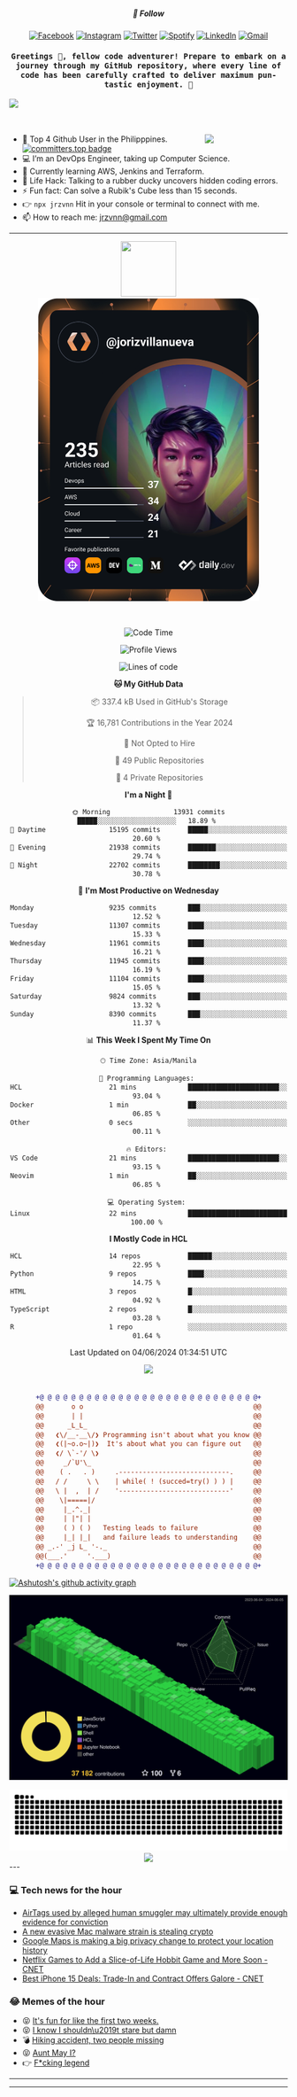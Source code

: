 <h5 align="center">💬 Follow</h5>
<div align="center">

[![Facebook](https://img.shields.io/badge/Facebook-%231877F2.svg?style=for-the-badge&logo=Facebook&logoColor=white)](https://www.facebook.com/Horisyo/)
[![Instagram](https://img.shields.io/badge/Instagram-%23E4405F.svg?style=for-the-badge&logo=Instagram&logoColor=white)](https://www.instagram.com/jrzvnn_/)
[![Twitter](https://img.shields.io/badge/Twitter-%231DA1F2.svg?style=for-the-badge&logo=Twitter&logoColor=white)](https://twitter.com/jrz_studies)
[![Spotify](https://img.shields.io/badge/Spotify-%231ED760.svg?style=for-the-badge&logo=Spotify&logoColor=white)](https://open.spotify.com/user/217td4qrc6mzqjodfalmzjpdi?si=b93099b9078c4ccb)
[![LinkedIn](https://img.shields.io/badge/LinkedIn-%230077B5.svg?style=for-the-badge&logo=LinkedIn&logoColor=white)](https://www.linkedin.com/in/jrz-vnn/)
[![Gmail](https://img.shields.io/badge/Gmail-D14836?style=for-the-badge&logo=gmail&logoColor=white)](mailto:jrzvnn@gmail.com)

</div>
<h4 align="center"><samp>Greetings 👋, fellow code adventurer! Prepare to embark on a journey through my GitHub repository, where every line of code has been carefully crafted to deliver maximum pun-tastic enjoyment. 🚀 </samp></h4>

<!--horizontal divider(gradiant)-->
<img src="https://user-images.githubusercontent.com/73097560/115834477-dbab4500-a447-11eb-908a-139a6edaec5c.gif">

&nbsp; 

<img align='right' src='https://github.com/Rishit-dagli/Rishit-dagli/blob/master/images/octocat-anime.gif' width='150"'>

- 🚀 Top 4 Github User in the Philipppines. [![committers.top badge](https://user-badge.committers.top/philippines/jrzvnn.svg)](https://user-badge.committers.top/philippines/USERNAME)
- 💻 I’m an DevOps Engineer, taking up Computer Science.
- 🤖 Currently learning AWS, Jenkins and Terraform.
- 🎯 Life Hack: Talking to a rubber ducky uncovers hidden coding errors.
- ⚡ Fun fact: Can solve a Rubik's Cube less than 15 seconds.
- 👉 `npx jrzvnn` Hit in your console or terminal to connect with me.
- 📫 How to reach me: jrzvnn@gmail.com

---

<!--🖼️OCTOCAT-->
<p align="center">

<img src="https://media.giphy.com/media/IP7sarl7C5lSFCw9rG/giphy.gif"  width="100px" height="100px">
<br />
<a href="https://app.daily.dev/jorizvillanueva"><img src="https://github.com/jrzvnn/jrzvnn/blob/main/devcard.svg" width="400" alt="Joriz Dev Card"/></a>
</p>

<br />
<div align="center">

<!--START_SECTION:waka-->
![Code Time](http://img.shields.io/badge/Code%20Time-258%20hrs%2039%20mins-blue)

![Profile Views](http://img.shields.io/badge/Profile%20Views-58-blue)

![Lines of code](https://img.shields.io/badge/From%20Hello%20World%20I%27ve%20Written-1.6%20million%20lines%20of%20code-blue)

**🐱 My GitHub Data** 

> 📦 337.4 kB Used in GitHub's Storage 
 > 
> 🏆 16,781 Contributions in the Year 2024
 > 
> 🚫 Not Opted to Hire
 > 
> 📜 49 Public Repositories 
 > 
> 🔑 4 Private Repositories 
 > 
**I'm a Night 🦉** 

```text
🌞 Morning                13931 commits       █████░░░░░░░░░░░░░░░░░░░░   18.89 % 
🌆 Daytime                15195 commits       █████░░░░░░░░░░░░░░░░░░░░   20.60 % 
🌃 Evening                21938 commits       ███████░░░░░░░░░░░░░░░░░░   29.74 % 
🌙 Night                  22702 commits       ████████░░░░░░░░░░░░░░░░░   30.78 % 
```
📅 **I'm Most Productive on Wednesday** 

```text
Monday                   9235 commits        ███░░░░░░░░░░░░░░░░░░░░░░   12.52 % 
Tuesday                  11307 commits       ████░░░░░░░░░░░░░░░░░░░░░   15.33 % 
Wednesday                11961 commits       ████░░░░░░░░░░░░░░░░░░░░░   16.21 % 
Thursday                 11945 commits       ████░░░░░░░░░░░░░░░░░░░░░   16.19 % 
Friday                   11104 commits       ████░░░░░░░░░░░░░░░░░░░░░   15.05 % 
Saturday                 9824 commits        ███░░░░░░░░░░░░░░░░░░░░░░   13.32 % 
Sunday                   8390 commits        ███░░░░░░░░░░░░░░░░░░░░░░   11.37 % 
```


📊 **This Week I Spent My Time On** 

```text
🕑︎ Time Zone: Asia/Manila

💬 Programming Languages: 
HCL                      21 mins             ███████████████████████░░   93.04 % 
Docker                   1 min               ██░░░░░░░░░░░░░░░░░░░░░░░   06.85 % 
Other                    0 secs              ░░░░░░░░░░░░░░░░░░░░░░░░░   00.11 % 

🔥 Editors: 
VS Code                  21 mins             ███████████████████████░░   93.15 % 
Neovim                   1 min               ██░░░░░░░░░░░░░░░░░░░░░░░   06.85 % 

💻 Operating System: 
Linux                    22 mins             █████████████████████████   100.00 % 
```

**I Mostly Code in HCL** 

```text
HCL                      14 repos            ██████░░░░░░░░░░░░░░░░░░░   22.95 % 
Python                   9 repos             ████░░░░░░░░░░░░░░░░░░░░░   14.75 % 
HTML                     3 repos             █░░░░░░░░░░░░░░░░░░░░░░░░   04.92 % 
TypeScript               2 repos             █░░░░░░░░░░░░░░░░░░░░░░░░   03.28 % 
R                        1 repo              ░░░░░░░░░░░░░░░░░░░░░░░░░   01.64 % 
```




 Last Updated on 04/06/2024 01:34:51 UTC
<!--END_SECTION:waka-->

<img src="https://wakatime.com/share/@jrzvnn/70a4618c-7cd9-4016-b7b9-eabe75c837ee.svg">

<br />
<br />

```diff
+@ @ @ @ @ @ @ @ @ @ @ @ @ @ @ @ @ @ @ @ @ @ @ @ @ @ @ @+
@@       o o                                           @@
@@       | |                                           @@
@@      _L_L_                                          @@
@@   ❮\/__-__\/❯ Programming isn't about what you know @@
@@   ❮(|~o.o~|)❯  It's about what you can figure out   @@
@@   ❮/ \`-'/ \❯                                       @@
@@     _/`U'\_                                         @@
@@    ( .   . )     .----------------------------.     @@
@@   / /     \ \    | while( ! (succed=try() ) ) |     @@
@@   \ |  ,  | /    '----------------------------'     @@
@@    \|=====|/                                        @@
@@     |_.^._|                                         @@
@@     | |"| |                                         @@
@@     ( ) ( )   Testing leads to failure              @@
@@     |_| |_|   and failure leads to understanding    @@
@@ _.-' _j L_ '-._                                     @@
@@(___.'     '.___)                                    @@
+@ @ @ @ @ @ @ @ @ @ @ @ @ @ @ @ @ @ @ @ @ @ @ @ @ @ @ @+

```

</div>


[![Ashutosh's github activity graph](https://github-readme-activity-graph.vercel.app/graph?username=jrzvnn&theme=github-compact)](https://github.com/ashutosh00710/github-readme-activity-graph)


![svg](profile-3d-contrib/profile-night-green.svg)

<div align="center">
<img src="https://github.com/jrzvnn/jrzvnn/blob/output/github-snake-dark.svg">
</div>

<div align=center>
<img align=center src=https://metrics.lecoq.io/jrzvnn?template=classic&isocalendar=1&languages=1&achievements=1&base=header%2C%20activity%2C%20community%2C%20repositories%2C%20metadata&base.indepth=false&base.hireable=false&base.skip=false&isocalendar=false&isocalendar.duration=full-year&languages=false&languages.limit=8&languages.threshold=0%25&languages.other=false&languages.colors=github&languages.sections=most-used&languages.indepth=false&languages.analysis.timeout=15&languages.analysis.timeout.repositories=7.5&languages.categories=markup%2C%20programming&languages.recent.categories=markup%2C%20programming&languages.recent.load=300&languages.recent.days=14&achievements=false&achievements.threshold=C&achievements.secrets=true&achievements.display=detailed&achievements.limit=0&config.timezone=Asia%2FManila)
</div>
<div align="left">
---

### 💻 Tech news for the hour

<!-- TECH:START -->
 - [AirTags used by alleged human smuggler may ultimately provide enough evidence for conviction](https://appleinsider.com/articles/24/06/05/airtags-used-by-alleged-human-smuggler-may-ultimately-provide-enough-evidence-for-conviction?utm_medium=rss)
 - [A new evasive Mac malware strain is stealing crypto](https://appleinsider.com/articles/24/06/05/a-new-evasive-mac-malware-strain-is-stealing-crypto?utm_medium=rss)
 - [Google Maps is making a big privacy change to protect your location history](https://www.theverge.com/2024/6/5/24172204/google-maps-delete-location-history-timeline)
 - [Netflix Games to Add a Slice-of-Life Hobbit Game and More Soon     - CNET](https://www.cnet.com/tech/gaming/netflix-games-to-add-a-slice-of-life-hobbit-game-and-more-soon/#ftag=CAD590a51e)
 - [Best iPhone 15 Deals: Trade-In and Contract Offers Galore     - CNET](https://www.cnet.com/deals/best-iphone-15-deals/#ftag=CAD590a51e)<!-- TECH:END -->

### 😂 Memes of the hour

<!-- MEMES:START -->
 - 😝 [It&#39;s fun for like the first two weeks.](http://9gag.com/gag/a9yL590)
 - 😝 [I know I shouldn\u2019t stare but damn](http://9gag.com/gag/aW4WLd2)
 - 💣 [Hiking accident, two people missing](http://9gag.com/gag/aMVrP5P)
 - 😝 [Aunt May I?](http://9gag.com/gag/aBy3PMZ)
 - 👉 [F*cking legend](http://9gag.com/gag/a9yL2Vm)<!-- MEMES:END -->

---

---
